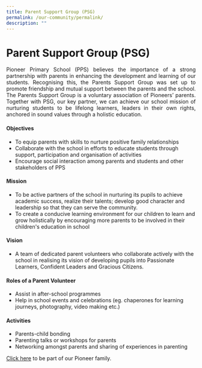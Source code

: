 ```yaml
---
title: Parent Support Group (PSG)
permalink: /our-community/permalink/
description: ""
---
```

# Parent Support Group (PSG)

<p align="Justify">Pioneer Primary School (PPS) believes the importance of a strong partnership with parents in enhancing the development and learning of our students. Recognising this, the Parents Support Group was set up to promote friendship and mutual support between the parents and the school. The Parents Support Group is a voluntary association of Pioneers’ parents. Together with PSG, our key partner, we can achieve our school mission of nurturing students to be lifelong learners, leaders in their own rights, anchored in sound values through a holistic education.</p>

#### Objectives

* To equip parents with skills to nurture positive family relationships
* Collaborate with the school in efforts to educate students through support, participation and organisation of activities
* Encourage social interaction among parents and students and other stakeholders of PPS

#### Mission

* To be active partners of the school in nurturing its pupils to achieve academic success, realize their talents; develop good character and leadership so that they can serve the community.
* To create a conducive learning environment for our children to learn and grow holistically by encouraging more parents to be involved in their children's education in school

#### Vision

* A team of dedicated parent volunteers who collaborate actively with the school in realising its vision of developing pupils into Passionate Learners, Confident Leaders and Gracious Citizens. 

#### Roles of a Parent Volunteer

* Assist in after-school programmes 
* Help in school events and celebrations (eg. chaperones for learning journeys, photography, video making etc.)

#### Activities

* Parents-child bonding
* Parenting talks or workshops for parents
* Networking amongst parents and sharing of experiences in parenting

[Click here](https://tinyurl.com/PIONEERPSG) to be part of our Pioneer family.
